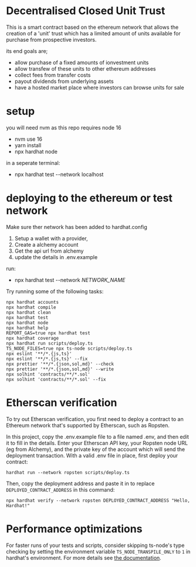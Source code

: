 # Decentralised Closed Unit Trust

This is a smart contract based on the ethereum network that allows the creation of a 'unit' trust which has a limited amount of units available for 
purchase from prospective investors. 

its end goals are;
- allow purchase of a fixed amounts of ionvestment units
- allow transfew of these units to other ethereum addresses 
- collect fees from transfer costs 
- payout dividends from underlying assets
- have a hosted market place where investors can browse units for sale


# setup 
you will need nvm as this repo requires node 16 

- nvm use 16 
- yarn install
- npx hardhat node

in a seperate terminal: 
- npx hardhat test --network localhost


# deploying to the ethereum or test network 
Make sure ther network has been added to hardhat.config

1. Setup a wallet with a provider, 
2. Create a alchemy account
3. Get the api url from alchemy
4. update the details in .env.example

run:
- npx hardhat test --network _NETWORK_NAME_

Try running some of the following tasks:

```shell
npx hardhat accounts
npx hardhat compile
npx hardhat clean
npx hardhat test
npx hardhat node
npx hardhat help
REPORT_GAS=true npx hardhat test
npx hardhat coverage
npx hardhat run scripts/deploy.ts
TS_NODE_FILES=true npx ts-node scripts/deploy.ts
npx eslint '**/*.{js,ts}'
npx eslint '**/*.{js,ts}' --fix
npx prettier '**/*.{json,sol,md}' --check
npx prettier '**/*.{json,sol,md}' --write
npx solhint 'contracts/**/*.sol'
npx solhint 'contracts/**/*.sol' --fix
```

# Etherscan verification

To try out Etherscan verification, you first need to deploy a contract to an Ethereum network that's supported by Etherscan, such as Ropsten.

In this project, copy the .env.example file to a file named .env, and then edit it to fill in the details. Enter your Etherscan API key, your Ropsten node URL (eg from Alchemy), and the private key of the account which will send the deployment transaction. With a valid .env file in place, first deploy your contract:

```shell
hardhat run --network ropsten scripts/deploy.ts
```

Then, copy the deployment address and paste it in to replace `DEPLOYED_CONTRACT_ADDRESS` in this command:

```shell
npx hardhat verify --network ropsten DEPLOYED_CONTRACT_ADDRESS "Hello, Hardhat!"
```

# Performance optimizations

For faster runs of your tests and scripts, consider skipping ts-node's type checking by setting the environment variable `TS_NODE_TRANSPILE_ONLY` to `1` in hardhat's environment. For more details see [the documentation](https://hardhat.org/guides/typescript.html#performance-optimizations).
